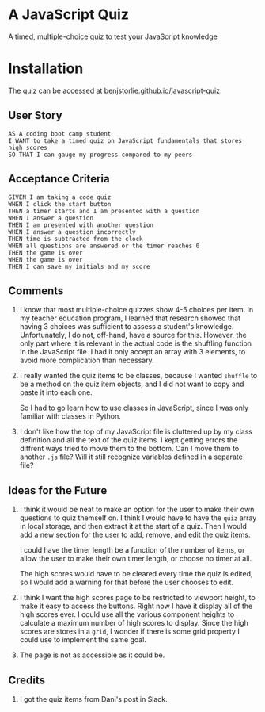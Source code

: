 # A JavaScript Quiz
A timed, multiple-choice quiz to test your JavaScript knowledge

# Installation
The quiz can be accessed at [benjstorlie.github.io/javascript-quiz](benjstorlie.github.io/javascript-quiz).

## User Story

```
AS A coding boot camp student
I WANT to take a timed quiz on JavaScript fundamentals that stores high scores
SO THAT I can gauge my progress compared to my peers
```

## Acceptance Criteria

```
GIVEN I am taking a code quiz
WHEN I click the start button
THEN a timer starts and I am presented with a question
WHEN I answer a question
THEN I am presented with another question
WHEN I answer a question incorrectly
THEN time is subtracted from the clock
WHEN all questions are answered or the timer reaches 0
THEN the game is over
WHEN the game is over
THEN I can save my initials and my score
```

## Comments

1. I know that most multiple-choice quizzes show 4-5 choices per item. In my teacher education program, I  learned that research showed that having 3 choices was sufficient to assess a student's knowledge.  Unfortunately, I do not, off-hand, have a source for this. However, the only part where it is relevant in the actual code is the shuffling function in the JavaScript file.  I had it only accept an array with 3 elements, to avoid more complication than necessary.


2. I really wanted the quiz items to be classes, because I wanted `shuffle` to be a method on the quiz item objects, and I did not want to copy and paste it into each one.

    So I had to go learn how to use classes in JavaScript, since I was only familiar with classes in Python.

3. I don't like how the top of my JavaScript file is cluttered up by my class definition and all the text of the quiz items.  I kept getting errors the diffrent ways tried to move them to the bottom.  Can I move them to another `.js` file?  Will it still recognize variables defined in a separate file?

## Ideas for the Future

1. I think it would be neat to make an option for the user to make their own questions to quiz themself on.  I think I would have to have the `quiz` array in local storage, and then extract it at the start of a quiz.  Then I would add a new section for the user to add, remove, and edit the quiz items.

    I could have the timer length be a function of the number of items, or allow the user to make their own timer length, or choose no timer at all.

    The high scores would have to be cleared every time the quiz is edited, so I would add a warning for that before the user chooses to edit.

2. I think I want the high scores page to be restricted to viewport height, to make it easy to access the buttons.  Right now I have it display all of the high scores ever.  I could use all the various component heights to calculate a maximum number of high scores to display.  Since the high scores are stores in a `grid`, I wonder if there is some grid property I could use to implement the same goal.

3. The page is not as accessible as it could be.

## Credits

1. I got the quiz items from Dani's post in Slack.

